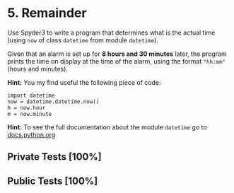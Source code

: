 # 5. Remainder

Use Spyder3 to write a program that determines what is the actual time (using `now` of class `datetime` from module `datetime`).


Given that an alarm is set up for **8 hours and 30 minutes** later, the program prints the time on display at the time of the alarm, using the format `"hh:mm"` (hours and minutes).


**Hint:** You my find useful the following piece of code:



```
import datetime
now = datetime.datetime.now()
h = now.hour
m = now.minute

```

**Hint:** To see the full documentation about the module `datetime` go to [docs.python.org](https://docs.python.org/3.8/library/datetime.html)



## Private Tests [100%]

## Public Tests [100%]
